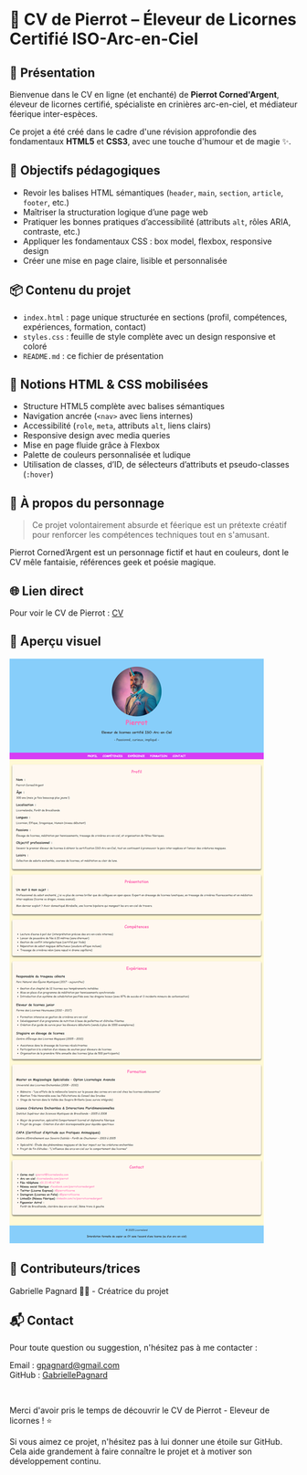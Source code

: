 # 🦄 CV de Pierrot – Éleveur de Licornes Certifié ISO-Arc-en-Ciel

## 📜 Présentation

Bienvenue dans le CV en ligne (et enchanté) de **Pierrot Corned'Argent**, éleveur de licornes certifié, spécialiste en crinières arc-en-ciel, et médiateur féerique inter-espèces.

Ce projet a été créé dans le cadre d'une révision approfondie des fondamentaux **HTML5** et **CSS3**, avec une touche d'humour et de magie ✨.

## 🎯 Objectifs pédagogiques

- Revoir les balises HTML sémantiques (`header`, `main`, `section`, `article`, `footer`, etc.)
- Maîtriser la structuration logique d’une page web
- Pratiquer les bonnes pratiques d’accessibilité (attributs `alt`, rôles ARIA, contraste, etc.)
- Appliquer les fondamentaux CSS : box model, flexbox, responsive design
- Créer une mise en page claire, lisible et personnalisée

## 📦 Contenu du projet

- `index.html` : page unique structurée en sections (profil, compétences, expériences, formation, contact)
- `styles.css` : feuille de style complète avec un design responsive et coloré
- `README.md` : ce fichier de présentation

## 🧠 Notions HTML & CSS mobilisées

- Structure HTML5 complète avec balises sémantiques
- Navigation ancrée (`<nav>` avec liens internes)
- Accessibilité (`role`, `meta`, attributs `alt`, liens clairs)
- Responsive design avec media queries
- Mise en page fluide grâce à Flexbox
- Palette de couleurs personnalisée et ludique
- Utilisation de classes, d’ID, de sélecteurs d’attributs et pseudo-classes (`:hover`)

## 🧙 À propos du personnage

> Ce projet volontairement absurde et féerique est un prétexte créatif pour renforcer les compétences techniques tout en s'amusant.

Pierrot Corned’Argent est un personnage fictif et haut en couleurs, dont le CV mêle fantaisie, références geek et poésie magique.

## 🌐 Lien direct

Pour voir le CV de Pierrot : [CV](https://gabriellepagnard.github.io/CV/)   



## 📸 Aperçu visuel

![CV de Pierrot](images/cv_pierrot.png)

## 🤝 Contributeurs/trices

Gabrielle Pagnard 🧑‍💻 - Créatrice du projet


## 📬 Contact

Pour toute question ou suggestion, n'hésitez pas à me contacter :   

Email : gpagnard@gmail.com   
GitHub : [GabriellePagnard](https://github.com/GabriellePagnard)     

<br>


Merci d'avoir pris le temps de découvrir le CV de Pierrot - Eleveur de licornes ! ⭐ 

Si vous aimez ce projet, n'hésitez pas à lui donner une étoile sur GitHub. Cela aide grandement à faire connaître le projet et à motiver son développement continu.